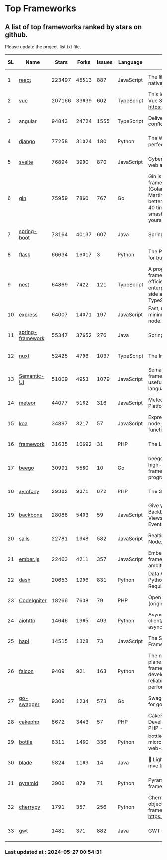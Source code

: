 # Top Frameworks
## A list of top frameworks ranked by stars on github.  
Please update the project-list.txt file.

| SL| Name  | Stars| Forks| Issues | Language | Description | Last Commit |
| --| ------| -----| ---- | ------ | -------- | ----------- | ----------- |
| 1 | [react](https://github.com/facebook/react) | 223497 | 45513 | 887 | JavaScript | The library for web and native user interfaces. | 2024-05-26 21:55:57 |
| 2 | [vue](https://github.com/vuejs/vue) | 207166 | 33639 | 602 | TypeScript | This is the repo for Vue 2. For Vue 3, go to https://github.com/vuejs/core | 2024-05-21 07:51:55 |
| 3 | [angular](https://github.com/angular/angular) | 94843 | 24724 | 1555 | TypeScript | Deliver web apps with confidence 🚀 | 2024-05-23 16:30:25 |
| 4 | [django](https://github.com/django/django) | 77258 | 31024 | 180 | Python | The Web framework for perfectionists with deadlines. | 2024-05-23 15:19:48 |
| 5 | [svelte](https://github.com/sveltejs/svelte) | 76894 | 3990 | 870 | JavaScript | Cybernetically enhanced web apps | 2024-05-24 21:59:08 |
| 6 | [gin](https://github.com/gin-gonic/gin) | 75959 | 7860 | 767 | Go | Gin is a HTTP web framework written in Go (Golang). It features a Martini-like API with much better performance -- up to 40 times faster. If you need smashing performance, get yourself some Gin. | 2024-05-24 06:55:25 |
| 7 | [spring-boot](https://github.com/spring-projects/spring-boot) | 73164 | 40137 | 607 | Java | Spring Boot | 2024-05-25 01:10:03 |
| 8 | [flask](https://github.com/pallets/flask) | 66634 | 16017 | 3 | Python | The Python micro framework for building web applications. | 2024-05-11 15:40:26 |
| 9 | [nest](https://github.com/nestjs/nest) | 64869 | 7422 | 121 | TypeScript | A progressive Node.js framework for building efficient, scalable, and enterprise-grade server-side applications with TypeScript/JavaScript 🚀 | 2024-05-21 06:12:45 |
| 10 | [express](https://github.com/expressjs/express) | 64007 | 14071 | 197 | JavaScript | Fast, unopinionated, minimalist web framework for node. | 2024-05-22 22:29:16 |
| 11 | [spring-framework](https://github.com/spring-projects/spring-framework) | 55347 | 37652 | 276 | Java | Spring Framework | 2024-05-24 13:42:39 |
| 12 | [nuxt](https://github.com/nuxt/nuxt) | 52425 | 4796 | 1037 | TypeScript | The Intuitive Vue Framework. | 2024-05-26 16:38:51 |
| 13 | [Semantic-UI](https://github.com/Semantic-Org/Semantic-UI) | 51009 | 4953 | 1079 | JavaScript | Semantic is a UI component framework based around useful principles from natural language. | 2023-01-11 17:05:32 |
| 14 | [meteor](https://github.com/meteor/meteor) | 44077 | 5162 | 316 | JavaScript | Meteor, the JavaScript App Platform | 2024-05-23 19:25:58 |
| 15 | [koa](https://github.com/koajs/koa) | 34897 | 3217 | 57 | JavaScript | Expressive middleware for node.js using ES2017 async functions | 2024-04-22 06:25:10 |
| 16 | [framework](https://github.com/laravel/framework) | 31635 | 10692 | 31 | PHP | The Laravel Framework. | 2024-05-24 14:44:08 |
| 17 | [beego](https://github.com/beego/beego) | 30991 | 5580 | 10 | Go | beego is an open-source, high-performance web framework for the Go programming language. | 2024-05-26 06:25:36 |
| 18 | [symfony](https://github.com/symfony/symfony) | 29382 | 9371 | 872 | PHP | The Symfony PHP framework | 2024-05-25 14:49:24 |
| 19 | [backbone](https://github.com/jashkenas/backbone) | 28088 | 5403 | 59 | JavaScript | Give your JS App some Backbone with Models, Views, Collections, and Events | 2024-03-06 23:22:47 |
| 20 | [sails](https://github.com/balderdashy/sails) | 22781 | 1948 | 582 | JavaScript | Realtime MVC Framework for Node.js | 2024-05-17 22:00:56 |
| 21 | [ember.js](https://github.com/emberjs/ember.js) | 22463 | 4211 | 357 | JavaScript | Ember.js - A JavaScript framework for creating ambitious web applications | 2024-05-24 18:07:07 |
| 22 | [dash](https://github.com/plotly/dash) | 20653 | 1996 | 831 | Python | Data Apps & Dashboards for Python. No JavaScript Required. | 2024-05-15 19:22:03 |
| 23 | [CodeIgniter](https://github.com/bcit-ci/CodeIgniter) | 18266 | 7638 | 79 | PHP | Open Source PHP Framework (originally from EllisLab) | 2024-03-20 03:51:42 |
| 24 | [aiohttp](https://github.com/aio-libs/aiohttp) | 14646 | 1965 | 493 | Python | Asynchronous HTTP client/server framework for asyncio and Python | 2024-05-21 10:52:47 |
| 25 | [hapi](https://github.com/hapijs/hapi) | 14515 | 1328 | 73 | JavaScript | The Simple, Secure Framework Developers Trust | 2024-04-09 14:33:32 |
| 26 | [falcon](https://github.com/falconry/falcon) | 9409 | 921 | 163 | Python | The no-magic web data plane API and microservices framework for Python developers, with a focus on reliability, correctness, and performance at scale. | 2024-05-07 19:30:52 |
| 27 | [go-swagger](https://github.com/go-swagger/go-swagger) | 9306 | 1234 | 573 | Go | Swagger 2.0 implementation for go | 2024-05-13 17:21:38 |
| 28 | [cakephp](https://github.com/cakephp/cakephp) | 8672 | 3443 | 57 | PHP | CakePHP: The Rapid Development Framework for PHP - Official Repository | 2024-05-26 13:28:20 |
| 29 | [bottle](https://github.com/bottlepy/bottle) | 8311 | 1460 | 336 | Python | bottle.py is a fast and simple micro-framework for python web-applications. | 2024-01-03 22:31:48 |
| 30 | [blade](https://github.com/lets-blade/blade) | 5824 | 1169 | 14 | Java | :rocket: Lightning fast and elegant mvc framework for Java8 | 2023-06-16 05:18:49 |
| 31 | [pyramid](https://github.com/Pylons/pyramid) | 3906 | 879 | 71 | Python | Pyramid - A Python web framework | 2024-03-03 23:38:59 |
| 32 | [cherrypy](https://github.com/cherrypy/cherrypy) | 1791 | 357 | 256 | Python | CherryPy is a pythonic, object-oriented HTTP framework.      https://cherrypy.dev | 2024-04-22 23:41:04 |
| 33 | [gwt](https://github.com/gwtproject/gwt) | 1481 | 371 | 882 | Java | GWT Open Source Project | 2024-05-12 19:01:43 |

### Last updated at : 2024-05-27 00:54:31
